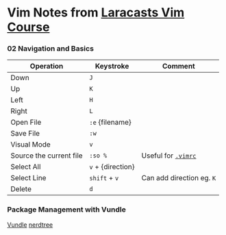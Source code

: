 # Vim Notes from [Laracasts Vim Course](https://laracasts.com/series/vim-mastery)

### 02 Navigation and Basics

|  Operation 	                    |  Keystroke 	            |  Comment 	                    |
|---	                            |---	                    |---	                          | 
|  Down 	                        |  `J` 	                  |   	                          |
|  Up 	                          |  `K` 	                  |   	                          |
|  Left 	                        |  `H` 	                  |   	                          |
|  Right                          |  `L` 	                  |   	                          |
|  Open File                      |  `:e` {filename}        |   	                          |
|  Save File                      |  `:w` 	                |   	                          |
|  Visual Mode                    |  `v`   	                |   	                          |
|  Source the current file        |  `:so %`                |  Useful for [`.vimrc`](https://github.com/jonwhittlestone/dotfiles/blob/jons-dotfiles-repo/.vimrc)          |
|  Select All                     |  `v` + {direction}      |   	                          |
|  Select Line                    |  `shift` + `v`          |  Can add direction eg. `K`    |
|  Delete                         |  `d`                    |                               |
    

### Package Management with Vundle

[Vundle](https://github.com/VundleVim/Vundle.vim)
[nerdtree](https://github.com/scrooloose/nerdtree)
